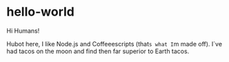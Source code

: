 # hello-world

Hi Humans!

Hubot here, I like Node.js and Coffeeescripts (that`s what I`m made off).
I`ve had tacos on the moon and find then far superior to Earth tacos.
